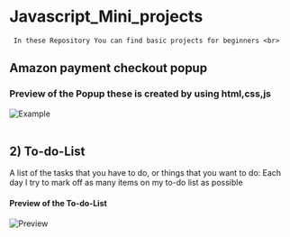 # Javascript_Mini_projects <br>
     In these Repository You can find basic projects for beginners <br>
## Amazon payment checkout popup <br>
### Preview of the Popup these is created by using html,css,js <br>
![Example](https://user-images.githubusercontent.com/78887671/217799884-7e426dc8-192f-401b-adef-99dd069f7b11.png) <br> <br>

## 2) To-do-List <br>
A list of the tasks that you have to do, or things that you want to do: Each day I try to mark off as many items on my to-do list as possible <br>

####  Preview of the To-do-List <br>

![Preview](https://user-images.githubusercontent.com/78887671/217800813-056bb33a-89de-45ef-8d20-e09548bc5034.png)
